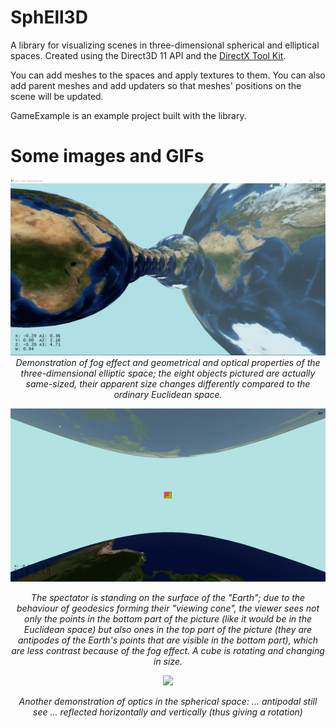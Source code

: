 # SphEll3D

A library for visualizing scenes in three-dimensional spherical and elliptical spaces. Created using the Direct3D 11 API and the [DirectX Tool Kit](https://github.com/microsoft/DirectXTK).

You can add meshes to the spaces and apply textures to them. You can also add parent meshes and add updaters so that meshes' positions on the scene will be updated.

GameExample is an example project built with the library.

# Some images and GIFs

<p align="center">
<img src="/fig1.png">
<i>Demonstration of fog effect and geometrical and optical properties of the three-dimensional elliptic space; the eight objects pictured are actually same-sized, their apparent size changes differently compared to the ordinary Euclidean space.</i>
</p>


<p align="center">
<img src="/rotating-object.gif">
</p>
<p align="center">
<i>The spectator is standing on the surface of the "Earth"; due to the behaviour of geodesics forming their "viewing cone", the viewer sees not only the points in the bottom part of the picture (like it would be in the Euclidean space) but also ones in the top part of the picture (they are antipodes of the Earth's points that are visible in the bottom part), which are less contrast because of the fog effect. A cube is rotating and changing in size.</i>
</p>


<p align="center">
<img src="/optics.gif">
</p>
<p align="center">
<i>Another demonstration of optics in the spherical space: ... antipodal still see ... reflected horizontally and vertically (thus giving a rotation) </i>
</p>

